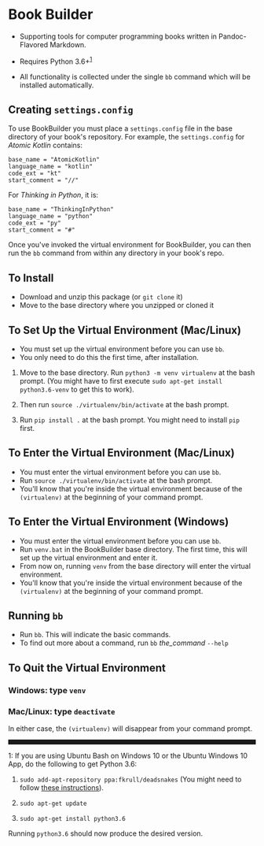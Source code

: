 # Book Builder

- Supporting tools for computer programming books written in Pandoc-Flavored
  Markdown.

- Requires Python 3.6+<sup>[1](#footnote1)</sup>

- All functionality is collected under the single `bb` command which will be
  installed automatically.

## Creating `settings.config`

To use BookBuilder you must place a `settings.config` file in the
base directory of your book's repository. For example, the `settings.config` for
*Atomic Kotlin* contains:

```
base_name = "AtomicKotlin"
language_name = "kotlin"
code_ext = "kt"
start_comment = "//"
```

For *Thinking in Python*, it is:

```
base_name = "ThinkingInPython"
language_name = "python"
code_ext = "py"
start_comment = "#"
```

Once you've invoked the virtual environment for BookBuilder, you can then run
the `bb` command from within any directory in your book's repo.

## To Install
- Download and unzip this package (or `git clone` it)
- Move to the base directory where you unzipped or cloned it

## To Set Up the Virtual Environment (Mac/Linux)
- You must set up the virtual environment before you can use `bb`.
- You only need to do this the first time, after installation.

1. Move to the base directory. Run `python3 -m venv virtualenv` at the bash prompt.
   (You might have to first execute `sudo apt-get install python3.6-venv` to get this to work).

2. Then run `source ./virtualenv/bin/activate` at the bash prompt.

3. Run `pip install .` at the bash prompt. You might need to install `pip` first.


## To Enter the Virtual Environment (Mac/Linux)
- You must enter the virtual environment before you can use `bb`.
- Run `source ./virtualenv/bin/activate` at the bash prompt.
- You'll know that you're inside the virtual environment because of the
`(virtualenv)` at the beginning of your command prompt.


## To Enter the Virtual Environment (Windows)
- You must enter the virtual environment before you can use `bb`.
- Run `venv.bat` in the BookBuilder base directory. The first time,
  this will set up the virtual environment and enter it.
- From now on, running `venv` from the base directory will enter the virtual environment.
- You'll know that you're inside the virtual environment because of the
  `(virtualenv)` at the beginning of your command prompt.


## Running `bb`
- Run `bb`. This will indicate the basic commands.
- To find out more about a command, run `bb` *the_command* `--help`


## To Quit the Virtual Environment

### Windows: type `venv`

### Mac/Linux: type `deactivate`

In either case, the `(virtualenv)` will disappear from your command prompt.

<hr style="height:10px">

<a name="footnote1">1</a>: If you are using Ubuntu Bash on Windows 10 or the
Ubuntu Windows 10 App, do the following to get Python 3.6:

1. `sudo add-apt-repository ppa:fkrull/deadsnakes` (You might need to follow [these instructions](http://lifeonubuntu.com/ubuntu-missing-add-apt-repository-command/)).

2. `sudo apt-get update`

3. `sudo apt-get install python3.6`

Running `python3.6` should now produce the desired version.
